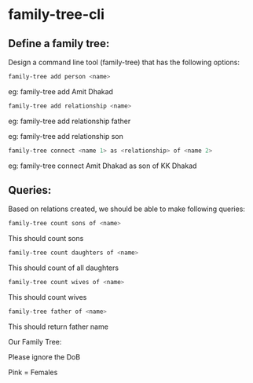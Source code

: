 # family-tree-cli

## Define a family tree:

Design a command line tool (family-tree) that has the following options:

```sh
family-tree add person <name>
```

eg: family-tree add Amit Dhakad

```sh
family-tree add relationship <name>
```

eg: family-tree add relationship father

eg: family-tree add relationship son

```sh
family-tree connect <name 1> as <relationship> of <name 2>
```

eg: family-tree connect Amit Dhakad as son of KK Dhakad

## Queries:

Based on relations created, we should be able to make following queries:

```sh
family-tree count sons of <name>
```

This should count sons

```sh
family-tree count daughters of <name>
```

This should count of all daughters

```sh
family-tree count wives of <name>
```

This should count wives

```sh
family-tree father of <name>
```

This should return father name

Our Family Tree:

Please ignore the DoB

Pink = Females
